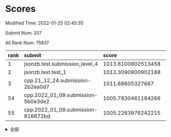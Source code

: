 # Scores

Modified Time: 2022-01-25 02:45:35

Submit Num: 207

All Rank Num: 75837

| rank |               submit               |       score        |       sigma        | pk_num |
| :--- | :--------------------------------- | :----------------- | :----------------- | :----- |
| 1    | jsonzb.test.submission_level_4     | 1013.6100902513458 | 0.8229502979185059 | 1469   |
| 2    | jsonzb.test.test_1                 | 1013.3090900902188 | 0.7917689031841    | 1466   |
| 3    | cpp.21_12_24.submission-2b2ea0d7   | 1011.68605327687   | 0.7915310540991762 | 1464   |
| 54   | cpp.2022_01_09.submission-5b0e3de2 | 1005.7830461184266 | 0.7318421601549712 | 1463   |
| 55   | cpp.2022_01_09.submission-816672bd | 1005.2263976242215 | 0.7117338071208494 | 1464   |


<details>
<summary>全部</summary>

| rank |                 submit                 |       score        |       sigma        | pk_num |
| :--- | :------------------------------------- | :----------------- | :----------------- | :----- |
| 1    | jsonzb.test.submission_level_4         | 1013.6100902513458 | 0.8229502979185059 | 1469   |
| 2    | jsonzb.test.test_1                     | 1013.3090900902188 | 0.7917689031841    | 1466   |
| 3    | cpp.21_12_24.submission-2b2ea0d7       | 1011.68605327687   | 0.7915310540991762 | 1464   |
| 4    | gobigger.level_3.submission_level_3_38 | 1011.6828219071996 | 0.7929023728343987 | 1464   |
| 5    | gobigger.level_3.submission_level_3_45 | 1011.6006391330294 | 0.7764221726748872 | 1468   |
| 6    | gobigger.level_3.submission_level_3_1  | 1011.5892980696424 | 0.793373610187361  | 1467   |
| 7    | gobigger.level_3.submission_level_3_36 | 1011.487479791865  | 0.7728985675458027 | 1462   |
| 8    | gobigger.level_3.submission_level_3_4  | 1011.4706147111874 | 0.7946384138964288 | 1460   |
| 9    | gobigger.level_3.submission_level_3_41 | 1011.3109134250445 | 0.7759979927206545 | 1468   |
| 10   | gobigger.level_3.submission_level_3_6  | 1010.8730719829888 | 0.794482198514979  | 1465   |
| 11   | gobigger.level_3.submission_level_3_14 | 1010.8538992014553 | 0.7542426477268428 | 1463   |
| 12   | gobigger.level_3.submission_level_3_8  | 1010.8250123514    | 0.7609317455382814 | 1465   |
| 13   | gobigger.level_3.submission_level_3_12 | 1010.7097267468313 | 0.7735891360529293 | 1465   |
| 14   | gobigger.level_3.submission_level_3_29 | 1010.5601051971531 | 0.7783169569735734 | 1464   |
| 15   | gobigger.level_3.submission_level_3_27 | 1010.4626239791331 | 0.7731897147838723 | 1463   |
| 16   | gobigger.level_3.submission_level_3_15 | 1010.4504700440231 | 0.7547961334548309 | 1465   |
| 17   | gobigger.level_3.submission_level_3_7  | 1010.3554543085658 | 0.7797549961286003 | 1464   |
| 18   | gobigger.level_3.submission_level_3_28 | 1010.3258336685666 | 0.7696978345277146 | 1465   |
| 19   | gobigger.level_3.submission_level_3_21 | 1010.3182846014029 | 0.7662048750464685 | 1463   |
| 20   | gobigger.level_3.submission_level_3_37 | 1010.3109461233007 | 0.7505329371519228 | 1468   |
| 21   | gobigger.level_3.submission_level_3_0  | 1010.3031375837435 | 0.7669718748289457 | 1462   |
| 22   | gobigger.level_3.submission_level_3_17 | 1010.2959454005934 | 0.7499363865425785 | 1466   |
| 23   | gobigger.level_3.submission_level_3_34 | 1010.2873898808746 | 0.7670030005404532 | 1460   |
| 24   | gobigger.level_3.submission_level_3_44 | 1010.2176273048324 | 0.7593625252479071 | 1469   |
| 25   | gobigger.level_3.submission_level_3_49 | 1010.2045695263365 | 0.7598059895746537 | 1472   |
| 26   | gobigger.level_3.submission_level_3_33 | 1010.1366877386897 | 0.7525253256409793 | 1470   |
| 27   | gobigger.level_3.submission_level_3_35 | 1010.131280652118  | 0.757637376002301  | 1466   |
| 28   | gobigger.level_3.submission_level_3_5  | 1010.0240500466174 | 0.7509596187312425 | 1467   |
| 29   | gobigger.level_3.submission_level_3_47 | 1009.9770459240718 | 0.7645580055805545 | 1464   |
| 30   | gobigger.level_3.submission_level_3_16 | 1009.8555094704788 | 0.7718292538603775 | 1466   |
| 31   | gobigger.level_3.submission_level_3_40 | 1009.8052008113812 | 0.7702046543289759 | 1467   |
| 32   | gobigger.level_3.submission_level_3_2  | 1009.7932544069384 | 0.7627069248219436 | 1463   |
| 33   | gobigger.level_3.submission_level_3_19 | 1009.7626000417048 | 0.7501687034276667 | 1469   |
| 34   | gobigger.level_3.submission_level_3_32 | 1009.7277003787996 | 0.7494962488704384 | 1462   |
| 35   | gobigger.level_3.submission_level_3_46 | 1009.7201055737503 | 0.7603310854261237 | 1461   |
| 36   | gobigger.level_3.submission_level_3_3  | 1009.6968802538928 | 0.7541323013117085 | 1465   |
| 37   | gobigger.level_3.submission_level_3_39 | 1009.6898721253899 | 0.7541153932821313 | 1467   |
| 38   | gobigger.level_3.submission_level_3_31 | 1009.561895393082  | 0.748930302622645  | 1465   |
| 39   | gobigger.level_3.submission_level_3_11 | 1009.5508901611923 | 0.785560402556202  | 1463   |
| 40   | gobigger.level_3.submission_level_3_13 | 1009.5221151390481 | 0.7564994395649182 | 1473   |
| 41   | gobigger.level_3.submission_level_3_43 | 1009.5151585583066 | 0.7453654089059515 | 1465   |
| 42   | gobigger.level_3.submission_level_3_24 | 1009.3870193963511 | 0.7485051582629113 | 1468   |
| 43   | gobigger.level_3.submission_level_3_10 | 1009.3808455413778 | 0.7514318885078545 | 1466   |
| 44   | gobigger.level_3.submission_level_3_22 | 1009.3307653807955 | 0.7494159787094479 | 1468   |
| 45   | gobigger.level_3.submission_level_3_23 | 1009.3082798859958 | 0.7849597911468386 | 1469   |
| 46   | gobigger.level_3.submission_level_3_48 | 1009.1251531938404 | 0.7656719030993824 | 1469   |
| 47   | gobigger.level_3.submission_level_3_26 | 1008.9554987286342 | 0.7446861738484264 | 1464   |
| 48   | gobigger.level_3.submission_level_3_9  | 1008.9331880296095 | 0.7457962017257818 | 1461   |
| 49   | gobigger.level_3.submission_level_3_30 | 1008.9049184505782 | 0.7399730304050136 | 1469   |
| 50   | gobigger.level_3.submission_level_3_25 | 1008.6987614016093 | 0.7636735080187831 | 1463   |
| 51   | gobigger.level_3.submission_level_3_42 | 1008.6440237932725 | 0.7358674865096613 | 1467   |
| 52   | gobigger.level_3.submission_level_3_18 | 1008.3610430085392 | 0.7514498015246807 | 1462   |
| 53   | gobigger.level_3.submission_level_3_20 | 1008.3123409895476 | 0.7499917991559412 | 1463   |
| 54   | cpp.2022_01_09.submission-5b0e3de2     | 1005.7830461184266 | 0.7318421601549712 | 1463   |
| 55   | cpp.2022_01_09.submission-816672bd     | 1005.2263976242215 | 0.7117338071208494 | 1464   |
| 56   | gobigger.level_1.submission_level_1_36 | 1004.7427544622504 | 0.7135843835633573 | 1463   |
| 57   | gobigger.level_1.submission_level_1_6  | 1004.7421298112044 | 0.7272165219473271 | 1465   |
| 58   | gobigger.level_1.submission_level_1_23 | 1004.7294864702903 | 0.7397117124939785 | 1464   |
| 59   | gobigger.level_1.submission_level_1_41 | 1004.4733223455135 | 0.7214004470120275 | 1468   |
| 60   | gobigger.level_1.submission_level_1_35 | 1004.4044107126358 | 0.7151564836947032 | 1467   |
| 61   | gobigger.level_1.submission_level_1_46 | 1004.3271248456954 | 0.7120871546302874 | 1467   |
| 62   | gobigger.level_1.submission_level_1_16 | 1003.9870251496135 | 0.7207096672831097 | 1466   |
| 63   | gobigger.level_1.submission_level_1_10 | 1003.9364060534893 | 0.7165836103574196 | 1463   |
| 64   | gobigger.level_1.submission_level_1_32 | 1003.9264666126548 | 0.7181312437033722 | 1462   |
| 65   | gobigger.level_1.submission_level_1_45 | 1003.8112889204137 | 0.7275049706889075 | 1466   |
| 66   | gobigger.level_1.submission_level_1_39 | 1003.7916596656266 | 0.7148775604340706 | 1467   |
| 67   | gobigger.level_1.submission_level_1_42 | 1003.7458205622643 | 0.7228373827447371 | 1468   |
| 68   | gobigger.level_1.submission_level_1_26 | 1003.6781453617381 | 0.7132647101269629 | 1465   |
| 69   | gobigger.level_1.submission_level_1_37 | 1003.6642668490284 | 0.7197027371328109 | 1471   |
| 70   | gobigger.level_1.submission_level_1_48 | 1003.6581072048994 | 0.7145798473843059 | 1470   |
| 71   | gobigger.level_1.submission_level_1_43 | 1003.6413539986589 | 0.7096313848725704 | 1459   |
| 72   | gobigger.level_1.submission_level_1_20 | 1003.5034452864444 | 0.7172581727225043 | 1461   |
| 73   | gobigger.level_1.submission_level_1_38 | 1003.4773246604175 | 0.7277178293256529 | 1467   |
| 74   | gobigger.level_1.submission_level_1_17 | 1003.4745638869639 | 0.7314717161596802 | 1463   |
| 75   | gobigger.level_1.submission_level_1_28 | 1003.4548724707778 | 0.7077670791926549 | 1465   |
| 76   | gobigger.level_1.submission_level_1_40 | 1003.4370931055279 | 0.7199155340060234 | 1462   |
| 77   | gobigger.level_1.submission_level_1_34 | 1003.4368737160172 | 0.713351195577941  | 1461   |
| 78   | gobigger.level_1.submission_level_1_29 | 1003.3385776376387 | 0.7149523556857593 | 1464   |
| 79   | gobigger.level_1.submission_level_1_15 | 1003.3329658562602 | 0.7247640108637132 | 1466   |
| 80   | gobigger.level_1.submission_level_1_8  | 1003.2519558281913 | 0.7121767171200334 | 1466   |
| 81   | gobigger.level_1.submission_level_1_5  | 1003.2467984213932 | 0.7227747821892829 | 1465   |
| 82   | gobigger.level_1.submission_level_1_18 | 1003.149748569457  | 0.7311667356534878 | 1462   |
| 83   | gobigger.level_1.submission_level_1_30 | 1003.1289469980946 | 0.7034699901278565 | 1466   |
| 84   | gobigger.level_1.submission_level_1_9  | 1003.066467775395  | 0.7153369056420471 | 1462   |
| 85   | gobigger.level_1.submission_level_1_12 | 1002.9644856464572 | 0.7069470638481135 | 1464   |
| 86   | gobigger.level_1.submission_level_1_3  | 1002.9587026028602 | 0.7268164884983824 | 1469   |
| 87   | gobigger.level_1.submission_level_1_4  | 1002.8413257224006 | 0.7044033335219415 | 1464   |
| 88   | gobigger.level_1.submission_level_1_22 | 1002.8337014233977 | 0.7059858222119131 | 1464   |
| 89   | gobigger.level_1.submission_level_1_7  | 1002.7321781030186 | 0.7173497670168679 | 1462   |
| 90   | gobigger.level_1.submission_level_1_25 | 1002.6634683044549 | 0.7125098882586703 | 1461   |
| 91   | gobigger.level_1.submission_level_1_2  | 1002.6546807136627 | 0.7056103941986596 | 1474   |
| 92   | gobigger.level_1.submission_level_1_24 | 1002.6431747524281 | 0.7213342195683871 | 1463   |
| 93   | gobigger.level_1.submission_level_1_13 | 1002.588960125357  | 0.7221346768890294 | 1467   |
| 94   | gobigger.level_1.submission_level_1_11 | 1002.5352197365999 | 0.7109480904757177 | 1467   |
| 95   | gobigger.level_1.submission_level_1_21 | 1002.5030542459864 | 0.7155871438566745 | 1462   |
| 96   | gobigger.level_1.submission_level_1_19 | 1002.4350069234046 | 0.7231014770068257 | 1472   |
| 97   | gobigger.level_1.submission_level_1_44 | 1002.4139902011675 | 0.7129944989183257 | 1467   |
| 98   | gobigger.level_1.submission_level_1_1  | 1002.3436027208169 | 0.7017873854079458 | 1469   |
| 99   | gobigger.level_1.submission_level_1_31 | 1002.2246289951039 | 0.7078110789618126 | 1462   |
| 100  | gobigger.level_1.submission_level_1_33 | 1002.1930147464182 | 0.719046654549583  | 1459   |
| 101  | gobigger.level_1.submission_level_1_0  | 1002.1757032025901 | 0.7194226080028181 | 1464   |
| 102  | gobigger.level_1.submission_level_1_49 | 1002.0010214605876 | 0.7109989225557563 | 1466   |
| 103  | gobigger.level_1.submission_level_1_47 | 1001.831523400611  | 0.7183092678387424 | 1464   |
| 104  | gobigger.level_1.submission_level_1_27 | 1001.827148270677  | 0.7103429099044178 | 1472   |
| 105  | gobigger.level_1.submission_level_1_14 | 1001.4031759612839 | 0.7071693099069124 | 1467   |
| 106  | gobigger.random.submission_random_48   | 997.27161666886    | 0.7169740022593631 | 1468   |
| 107  | gobigger.random.submission_random_42   | 997.0983798054922  | 0.6970309074783687 | 1467   |
| 108  | gobigger.random.submission_random_20   | 996.8292668410387  | 0.7049544074120933 | 1466   |
| 109  | gobigger.random.submission_random_33   | 996.8281908766364  | 0.6988479787862928 | 1465   |
| 110  | gobigger.random.submission_random_19   | 996.750628828048   | 0.7151844774468539 | 1469   |
| 111  | gobigger.random.submission_random_24   | 996.6906120730877  | 0.7059855133884542 | 1456   |
| 112  | gobigger.random.submission_random_45   | 996.6455961434383  | 0.7007044050682559 | 1471   |
| 113  | gobigger.random.submission_random_1    | 996.6342342109135  | 0.7146985274357867 | 1472   |
| 114  | gobigger.random.submission_random_43   | 996.6295441545575  | 0.7280745203360754 | 1467   |
| 115  | gobigger.random.submission_random_6    | 996.4733676248092  | 0.7099093827385543 | 1470   |
| 116  | gobigger.random.submission_random_14   | 996.3103178016648  | 0.7028474944715704 | 1470   |
| 117  | gobigger.random.submission_random_28   | 996.2945113027168  | 0.7097821596166355 | 1468   |
| 118  | gobigger.random.submission_random_8    | 996.2328425271675  | 0.7140415876356802 | 1468   |
| 119  | gobigger.random.submission_random_47   | 996.1445728872138  | 0.7053100659159919 | 1467   |
| 120  | gobigger.random.submission_random_36   | 996.1423842735317  | 0.7126659353944779 | 1463   |
| 121  | gobigger.random.submission_random_46   | 996.1256507215746  | 0.7028468204764098 | 1464   |
| 122  | gobigger.random.submission_random_44   | 995.9795550686264  | 0.6984633873772389 | 1471   |
| 123  | gobigger.random.submission_random_4    | 995.979066130088   | 0.7144085883967338 | 1466   |
| 124  | gobigger.random.submission_random_26   | 995.9512833293383  | 0.7075124357698861 | 1466   |
| 125  | gobigger.random.submission_random_21   | 995.9436024276531  | 0.719763526353588  | 1465   |
| 126  | gobigger.random.submission_random_23   | 995.9299550380587  | 0.710744579045878  | 1467   |
| 127  | gobigger.random.submission_random_25   | 995.8444789107955  | 0.7032334872053994 | 1464   |
| 128  | gobigger.random.submission_random_29   | 995.8385692959642  | 0.7063084895184057 | 1466   |
| 129  | gobigger.random.submission_random_31   | 995.7778945371463  | 0.716715801863422  | 1462   |
| 130  | gobigger.random.submission_random_5    | 995.7514715506255  | 0.7040288159992749 | 1463   |
| 131  | gobigger.random.submission_random_3    | 995.7488618427251  | 0.7062788983180861 | 1468   |
| 132  | gobigger.random.submission_random_18   | 995.72692652042    | 0.7096806515513121 | 1463   |
| 133  | gobigger.random.submission_random_40   | 995.6652830064537  | 0.699822648478215  | 1468   |
| 134  | gobigger.random.submission_random_16   | 995.6056163605026  | 0.7239122485511451 | 1462   |
| 135  | gobigger.random.submission_random_17   | 995.5861804339564  | 0.7243638076245544 | 1460   |
| 136  | gobigger.random.submission_random_7    | 995.5636894276785  | 0.7172030727773184 | 1466   |
| 137  | gobigger.random.submission_random_30   | 995.5117642089502  | 0.7116954241930054 | 1466   |
| 138  | gobigger.random.submission_random_13   | 995.4513597686413  | 0.7252304150753058 | 1466   |
| 139  | gobigger.random.submission_random_32   | 995.4382690205782  | 0.7370271344746951 | 1463   |
| 140  | gobigger.random.submission_random_27   | 995.3368146894463  | 0.7290258637661384 | 1468   |
| 141  | gobigger.random.submission_random_39   | 995.330128873787   | 0.7081519424245875 | 1468   |
| 142  | gobigger.random.submission_random_49   | 995.2991901763571  | 0.7006335822604691 | 1464   |
| 143  | gobigger.random.submission_random_38   | 995.2691814911853  | 0.7143685502168552 | 1465   |
| 144  | gobigger.random.submission_random_37   | 995.2618436220669  | 0.7108836798460872 | 1467   |
| 145  | gobigger.random.submission_random_35   | 995.2398579214636  | 0.7099253500700041 | 1460   |
| 146  | gobigger.random.submission_random_41   | 995.1646249561397  | 0.7074562749489486 | 1463   |
| 147  | gobigger.random.submission_random_0    | 995.1376438815051  | 0.7187412467893148 | 1469   |
| 148  | gobigger.random.submission_random_34   | 995.0987423865398  | 0.7131715701115926 | 1467   |
| 149  | gobigger.random.submission_random_12   | 995.0482979729405  | 0.7158402208177532 | 1466   |
| 150  | gobigger.random.submission_random_22   | 994.9929343527198  | 0.7139267491546815 | 1458   |
| 151  | gobigger.random.submission_random_9    | 994.899233160148   | 0.7324743643546558 | 1463   |
| 152  | gobigger.random.submission_random_2    | 994.6772064528296  | 0.7160564017687524 | 1465   |
| 153  | gobigger.random.submission_random_11   | 994.6763576793908  | 0.7279257710495755 | 1463   |
| 154  | gobigger.random.submission_random_10   | 994.288107853656   | 0.7283774506360895 | 1465   |
| 155  | gobigger.random.submission_random_15   | 994.2486169825684  | 0.7119681784556398 | 1461   |
| 156  | gobigger.level_2.submission_level_2_10 | 994.155793147657   | 0.7363729829474127 | 1467   |
| 157  | gobigger.level_2.submission_level_2_13 | 994.1092033791089  | 0.7257690100301605 | 1467   |
| 158  | gobigger.level_2.submission_level_2_49 | 994.0657205956572  | 0.7331916039306969 | 1467   |
| 159  | gobigger.level_2.submission_level_2_32 | 993.8376684691126  | 0.7293749852966577 | 1467   |
| 160  | gobigger.level_2.submission_level_2_6  | 993.69661452271    | 0.7453112583542991 | 1464   |
| 161  | gobigger.level_2.submission_level_2_22 | 993.324344974343   | 0.7423057505956473 | 1468   |
| 162  | gobigger.level_2.submission_level_2_5  | 993.2227914804279  | 0.736761887560509  | 1465   |
| 163  | gobigger.level_2.submission_level_2_25 | 993.1304509205581  | 0.7226407315674052 | 1466   |
| 164  | gobigger.level_2.submission_level_2_41 | 993.1196408373137  | 0.7280823270824116 | 1465   |
| 165  | gobigger.level_2.submission_level_2_12 | 992.9708489630265  | 0.7515457853303292 | 1468   |
| 166  | gobigger.level_2.submission_level_2_40 | 992.8900801867229  | 0.7388587242943057 | 1465   |
| 167  | gobigger.level_2.submission_level_2_35 | 992.674488521629   | 0.7353058100711387 | 1465   |
| 168  | gobigger.level_2.submission_level_2_37 | 992.4501647306525  | 0.7413149065644419 | 1469   |
| 169  | gobigger.level_2.submission_level_2_21 | 992.4282589857394  | 0.7300180527396862 | 1466   |
| 170  | gobigger.level_2.submission_level_2_19 | 992.4257343214034  | 0.7511653066219097 | 1465   |
| 171  | gobigger.level_2.submission_level_2_4  | 992.4254563478795  | 0.7541760128484104 | 1466   |
| 172  | gobigger.level_2.submission_level_2_42 | 992.3729159869356  | 0.7557376791346816 | 1466   |
| 173  | gobigger.level_2.submission_level_2_44 | 992.3480050033846  | 0.7384479017784911 | 1466   |
| 174  | gobigger.level_2.submission_level_2_9  | 992.3207810129909  | 0.7481881356362093 | 1463   |
| 175  | gobigger.level_2.submission_level_2_30 | 992.2985734754558  | 0.7347391833516618 | 1463   |
| 176  | gobigger.level_2.submission_level_2_46 | 992.2656945516868  | 0.7605915317959214 | 1465   |
| 177  | gobigger.level_2.submission_level_2_45 | 992.2425044908958  | 0.7352555119399291 | 1471   |
| 178  | gobigger.level_2.submission_level_2_47 | 992.2233983953141  | 0.7419401825716841 | 1460   |
| 179  | gobigger.level_2.submission_level_2_34 | 992.1465474807998  | 0.7487962303741582 | 1467   |
| 180  | gobigger.level_2.submission_level_2_43 | 992.0994335765445  | 0.7584247545781951 | 1465   |
| 181  | gobigger.level_2.submission_level_2_2  | 992.067811534328   | 0.7458286528958514 | 1465   |
| 182  | gobigger.level_2.submission_level_2_31 | 992.0626330193634  | 0.7544093520763047 | 1470   |
| 183  | gobigger.level_2.submission_level_2_8  | 992.0435482713274  | 0.7512285162207769 | 1463   |
| 184  | gobigger.level_2.submission_level_2_17 | 992.0152911646477  | 0.7340594277174005 | 1468   |
| 185  | gobigger.level_2.submission_level_2_0  | 991.9873581295982  | 0.736818819746699  | 1459   |
| 186  | gobigger.level_2.submission_level_2_48 | 991.7999017457203  | 0.7426670428851169 | 1469   |
| 187  | gobigger.level_2.submission_level_2_36 | 991.7616487843334  | 0.7550880021652604 | 1464   |
| 188  | gobigger.level_2.submission_level_2_26 | 991.7226035246623  | 0.7338100463200582 | 1464   |
| 189  | gobigger.level_2.submission_level_2_38 | 991.643010097873   | 0.7474291726160929 | 1465   |
| 190  | gobigger.level_2.submission_level_2_39 | 991.6284133519675  | 0.7439355775175134 | 1465   |
| 191  | gobigger.level_2.submission_level_2_20 | 991.5638863744632  | 0.7595320302750465 | 1467   |
| 192  | gobigger.level_2.submission_level_2_1  | 991.5318705795155  | 0.7490233904882749 | 1461   |
| 193  | gobigger.level_2.submission_level_2_23 | 991.5203932035301  | 0.7553652779578809 | 1471   |
| 194  | gobigger.level_2.submission_level_2_29 | 991.4491618519589  | 0.7580196519630971 | 1467   |
| 195  | gobigger.level_2.submission_level_2_24 | 991.4170369624366  | 0.7551363933187528 | 1469   |
| 196  | gobigger.level_2.submission_level_2_3  | 991.3172814450799  | 0.7620788340559134 | 1467   |
| 197  | gobigger.level_2.submission_level_2_15 | 991.3142352394486  | 0.7556979784819657 | 1463   |
| 198  | gobigger.level_2.submission_level_2_27 | 991.2541480036132  | 0.758211165475496  | 1463   |
| 199  | gobigger.level_2.submission_level_2_33 | 991.0453566526968  | 0.7744002149639586 | 1466   |
| 200  | gobigger.level_2.submission_level_2_28 | 990.9403658592225  | 0.7657847881520994 | 1467   |
| 201  | gobigger.level_2.submission_level_2_18 | 990.5408422756249  | 0.7497596887394801 | 1462   |
| 202  | gobigger.level_2.submission_level_2_14 | 990.2258132400244  | 0.7542223557597316 | 1466   |
| 203  | gobigger.level_2.submission_level_2_11 | 990.1672422406267  | 0.7434551874127999 | 1467   |
| 204  | gobigger.level_2.submission_level_2_7  | 989.8848310105402  | 0.7498758585788028 | 1465   |
| 205  | gobigger.level_2.submission_level_2_16 | 989.4357814967846  | 0.7885288517907122 | 1468   |
| 206  | gobigger.none.submission_none_0        | 978.1224256972213  | 1.39747849959985   | 1466   |
| 207  | gobigger.none.submission_none_1        | 976.1957415293505  | 1.387600099960813  | 1467   |

</details>